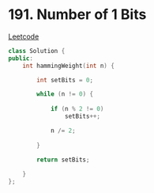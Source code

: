 # 191. Number of 1 Bits

[Leetcode](https://leetcode.com/problems/number-of-1-bits/)

```cpp
class Solution {
public:
    int hammingWeight(int n) {

        int setBits = 0;

        while (n != 0) {
        
            if (n % 2 != 0)
                setBits++;

            n /= 2;
        
        }

        return setBits;
    
    }
};
```
